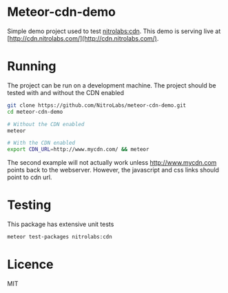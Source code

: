 # Meteor-cdn-demo

Simple demo project used to test [nitrolabs:cdn](https://github.com/NitroLabs/meteor-cdn).
This demo is serving live at [http://cdn.nitrolabs.com/](http://cdn.nitrolabs.com/).

# Running
The project can be run on a development machine. The project should be tested with and without the CDN enabled

```sh
git clone https://github.com/NitroLabs/meteor-cdn-demo.git
cd meteor-cdn-demo

# Without the CDN enabled
meteor

# With the CDN enabled
export CDN_URL=http://www.mycdn.com/ && meteor
```
The second example will not actually work unless http://www.mycdn.com points back to the webserver. However, the javascript and css links should point to cdn url.

# Testing
This package has extensive unit tests
```sh
meteor test-packages nitrolabs:cdn
```

# Licence
MIT
